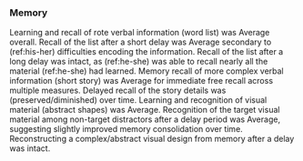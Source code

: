 ### Memory

Learning and recall of rote verbal information (word list) was Average overall.
Recall of the list after a short delay was Average secondary to (ref:his-her)
difficulties encoding the information. Recall of the list after a long delay was
intact, as (ref:he-she) was able to recall nearly all the material (ref:he-she)
had learned. Memory recall of more complex verbal information (short story) was
Average for immediate free recall across multiple measures. Delayed recall of
the story details was (preserved/diminished) over time. Learning and recognition
of visual material (abstract shapes) was Average. Recognition of the target
visual material among non-target distractors after a delay period was Average,
suggesting slightly improved memory consolidation over time. Reconstructing a
complex/abstract visual design from memory after a delay was intact.
